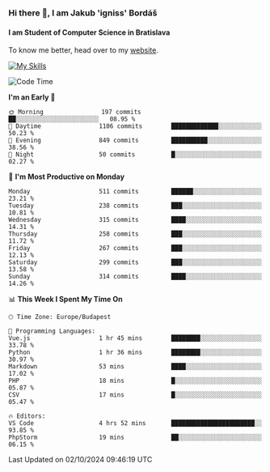 ### Hi there 👋, I am Jakub 'igniss' Bordáš

#### I am Student of Computer Science in Bratislava
To know me better, head over to my [website](https://bordas.sk).

[![My Skills](https://skillicons.dev/icons?i=js,html,css,figma,svelte,java,kotlin,python,postgresql,typescript,nest,nodejs)](https://bordas.sk)


<!--START_SECTION:waka-->
![Code Time](http://img.shields.io/badge/Code%20Time-1%2C534%20hrs%2052%20mins-blue)

**I'm an Early 🐤** 

```text
🌞 Morning                197 commits         ██░░░░░░░░░░░░░░░░░░░░░░░   08.95 % 
🌆 Daytime                1106 commits        █████████████░░░░░░░░░░░░   50.23 % 
🌃 Evening                849 commits         ██████████░░░░░░░░░░░░░░░   38.56 % 
🌙 Night                  50 commits          █░░░░░░░░░░░░░░░░░░░░░░░░   02.27 % 
```
📅 **I'm Most Productive on Monday** 

```text
Monday                   511 commits         ██████░░░░░░░░░░░░░░░░░░░   23.21 % 
Tuesday                  238 commits         ███░░░░░░░░░░░░░░░░░░░░░░   10.81 % 
Wednesday                315 commits         ████░░░░░░░░░░░░░░░░░░░░░   14.31 % 
Thursday                 258 commits         ███░░░░░░░░░░░░░░░░░░░░░░   11.72 % 
Friday                   267 commits         ███░░░░░░░░░░░░░░░░░░░░░░   12.13 % 
Saturday                 299 commits         ███░░░░░░░░░░░░░░░░░░░░░░   13.58 % 
Sunday                   314 commits         ████░░░░░░░░░░░░░░░░░░░░░   14.26 % 
```


📊 **This Week I Spent My Time On** 

```text
🕑︎ Time Zone: Europe/Budapest

💬 Programming Languages: 
Vue.js                   1 hr 45 mins        ████████░░░░░░░░░░░░░░░░░   33.78 % 
Python                   1 hr 36 mins        ████████░░░░░░░░░░░░░░░░░   30.97 % 
Markdown                 53 mins             ████░░░░░░░░░░░░░░░░░░░░░   17.02 % 
PHP                      18 mins             █░░░░░░░░░░░░░░░░░░░░░░░░   05.87 % 
CSV                      17 mins             █░░░░░░░░░░░░░░░░░░░░░░░░   05.47 % 

🔥 Editors: 
VS Code                  4 hrs 52 mins       ███████████████████████░░   93.85 % 
PhpStorm                 19 mins             ██░░░░░░░░░░░░░░░░░░░░░░░   06.15 % 
```


 Last Updated on 02/10/2024 09:46:19 UTC
<!--END_SECTION:waka-->
